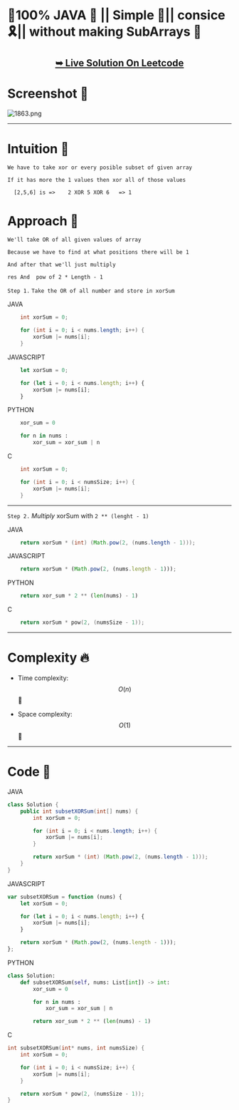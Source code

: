 # 💯100% JAVA 🥳  || Simple 🎉|| consice 🎗️|| without making SubArrays 🎊

<h2 align="center"> 

<a href="https://leetcode.com/problems/sum-of-all-subset-xor-totals/solutions/5182585/100-java-simple-consice-without-making-subarrays"><strong>➥ Live Solution On Leetcode</strong></a>
</h2>


# Screenshot 🎉

![1863.png](https://assets.leetcode.com/users/images/b578e8c9-7e37-4021-8374-81a1490e739a_1716181333.3171983.png)

---

# Intuition 🤔
<!-- Describe your first thoughts on how to solve this problem. -->

    We have to take xor or every posible subset of given array

    If it has more the 1 values then xor all of those values

      [2,5,6] is =>    2 XOR 5 XOR 6   => 1

# Approach 🥳
<!-- Describe your approach to solving the problem. -->

    We'll take OR of all given values of array 

    Because we have to find at what positions there will be 1 

    And after that we'll just multiply 

    res And  pow of 2 * Length - 1 

`Step 1.` `Take the OR of all number and store in xorSum`

JAVA
```JAVA []
    int xorSum = 0;

    for (int i = 0; i < nums.length; i++) {
        xorSum |= nums[i];
    }
```
JAVASCRIPT
```JAVASCRIPT []
    let xorSum = 0;

    for (let i = 0; i < nums.length; i++) {
        xorSum |= nums[i];
    }
```
PYTHON
```PYTHON []
    xor_sum = 0

    for n in nums :
        xor_sum = xor_sum | n
```
C
```C []
    int xorSum = 0;

    for (int i = 0; i < numsSize; i++) {
        xorSum |= nums[i];
    }
```

---

`Step 2.` *Multiply* xorSum with `2 ** (lenght - 1)`

JAVA
```JAVA []
    return xorSum * (int) (Math.pow(2, (nums.length - 1)));
```
JAVASCRIPT
```JAVASCRIPT []
    return xorSum * (Math.pow(2, (nums.length - 1)));
```
PYTHON
```PYTHON []
    return xor_sum * 2 ** (len(nums) - 1) 
```
C
```C []
    return xorSum * pow(2, (numsSize - 1));
```

---

# Complexity 🔥
- Time complexity: $$O(n)$$ 🥰
<!-- Add your time complexity here, e.g. $$O(n)$$ -->

- Space complexity: $$O(1)$$ 💯
<!-- Add your space complexity here, e.g. $$O(n)$$ -->
---
# Code 💖

JAVA
```JAVA []
class Solution {
    public int subsetXORSum(int[] nums) {
        int xorSum = 0;

        for (int i = 0; i < nums.length; i++) {
            xorSum |= nums[i];
        }

        return xorSum * (int) (Math.pow(2, (nums.length - 1)));
    }
}
```
JAVASCRIPT
```JAVASCRIPT []
var subsetXORSum = function (nums) {
    let xorSum = 0;

    for (let i = 0; i < nums.length; i++) {
        xorSum |= nums[i];
    }

    return xorSum * (Math.pow(2, (nums.length - 1)));
};
```
PYTHON
```PYTHON 
class Solution:
    def subsetXORSum(self, nums: List[int]) -> int:
        xor_sum = 0

        for n in nums :
            xor_sum = xor_sum | n

        return xor_sum * 2 ** (len(nums) - 1) 
```
C
```C []
int subsetXORSum(int* nums, int numsSize) {
    int xorSum = 0;

    for (int i = 0; i < numsSize; i++) {
        xorSum |= nums[i];
    }

    return xorSum * pow(2, (numsSize - 1));
}
```
